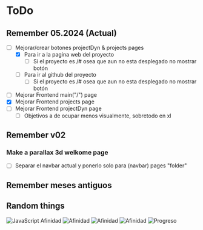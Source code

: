 # ToDo

## Remember 05.2024 (Actual)

- [ ] Mejorar/crear botones projectDyn & projects pages
    - [x] Para ir a la pagina web del proyecto
        - [ ] Si el proyecto es /# osea que aun no esta desplegado no mostrar botón
    - [ ] Para ir al github del proyecto
        - [ ] Si el proyecto es /# osea que aun no esta desplegado no mostrar botón

- [ ] Mejorar Frontend main("/") page
- [x] Mejorar Frontend projects page
- [ ] Mejorar Frontend projectDyn page
    - [ ] Objetivos a de ocupar menos visualmente, sobretodo en xl

## Remember v02

### Make a parallax 3d welkome page
- [ ] Separar el navbar actual y ponerlo solo para (navbar) pages "folder"

## Remember meses antiguos



## Random things


![JavaScript Afinidad](https://img.shields.io/badge/dynamic/json?url=https://raw.githubusercontent.com/SKRTEEEEEE/profile-page/v01/data/techs.json&query=$[?(@.name=='Javascript')].afinidad&suffix=%25&label=Afinidad&color=blue&style=flat)
![Afinidad](https://img.shields.io/static/v1?label=Afinidad&message=|||||&color=blue&style=flat)
![Afinidad](https://img.shields.io/badge/dynamic/json?url=https://raw.githubusercontent.com/SKRTEEEEEE/profile-page/v01/data/techs.json&query=$[?(@.name=='Javascript')].afinidad&label=Afinidad&colorA=blue&colorB=green&style=progress)
![Afinidad](https://img.shields.io/badge/dynamic/json?url=https://raw.githubusercontent.com/SKRTEEEEEE/profile-page/v01/data/techs.json&query=$[?(@.name=='Javascript')].afinidad&label=Afinidad&colorA=blue&colorB=green&style=progress)
![Progreso](https://progress-bar.dev/75/?title=Progreso&width=200&color=green)